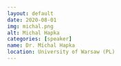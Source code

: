```yaml
---
layout: default
date: 2020-08-01
img: michal.png
alt: Michal Hapka
categories: [speaker]
name: Dr. Michal Hapka
location: University of Warsaw (PL)
---
```

